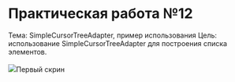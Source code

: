 Практическая работа №12
=========================
Тема: SimpleCursorTreeAdapter, пример использования
Цель: использование SimpleCursorTreeAdapter для построения списка
элементов.
<br>
<br>
<image src="http://git.scc/git/Repository/3c210b2d-e9d0-47c6-b2de-3ffa4c58babd/master/Raw/~d0~9c~d0~94~d0~9a~2001.03/12PR/Screenshot_1638106185.png">Первый скрин<image>
